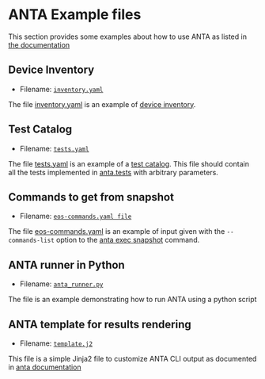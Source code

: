 # ANTA Example files

This section provides some examples about how to use ANTA as listed in [the documentation](https://anta.arista.com)

## Device Inventory

- Filename: [`inventory.yaml`](./inventory.yaml)

The file [inventory.yaml](inventory.yaml) is an example of [device inventory](https://anta.arista.com/stable/usage-inventory-catalog/#create-an-inventory-file).

## Test Catalog

- Filename: [`tests.yaml`](./tests.yaml)

The file [tests.yaml](tests.yaml) is an example of a [test catalog](https://anta.arista.com/stable/usage-inventory-catalog/#test-catalog).
This file should contain all the tests implemented in [anta.tests](../anta/tests) with arbitrary parameters.

## Commands to get from snapshot

- Filename: [`eos-commands.yaml file`](./eos-commands.yaml)

The file [eos-commands.yaml](eos-commands.yaml) is an example of input given with the `--commands-list` option to the [anta exec snapshot](https://anta.arista.com/stable/cli/exec/#collect-a-set-of-commands) command.

## ANTA runner in Python

- Filename: [`anta_runner.py`](./anta_runner.py)

The file is an example demonstrating how to run ANTA using a python script

## ANTA template for results rendering

- Filename: [`template.j2`](./template.j2)

This file is a simple Jinja2 file to customize ANTA CLI output as documented in [anta documentation](https://anta.arista.com/stable/cli/nrfu/#performing-nrfu-with-custom-reports)